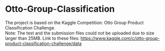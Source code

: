 # Otto-Group-Classification
The project is based on the Kaggle Competition: Otto Group Product Classification Challenge.  
Note: The test and the submission files could not be uploaded due to size larger than 25MB. Link to these files: https://www.kaggle.com/c/otto-group-product-classification-challenge/data
